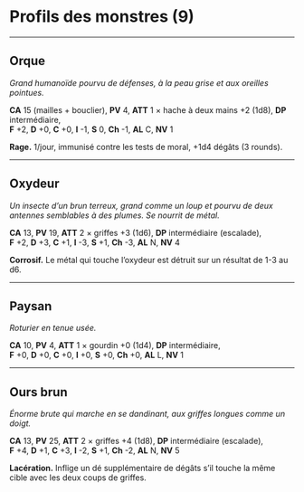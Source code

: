 # Profils des monstres (9)

---

## Orque

*Grand humanoïde pourvu de défenses, à la peau grise et aux oreilles pointues.*

**CA** 15 (mailles + bouclier), **PV** 4, **ATT** 1 × hache à deux mains +2 (1d8), **DP** intermédiaire,  
**F** +2, **D** +0, **C** +0, **I** -1, **S** 0, **Ch** -1, **AL** C, **NV** 1

**Rage.** 1/jour, immunisé contre les tests de moral, +1d4 dégâts (3 rounds).

---

## Oxydeur

*Un insecte d’un brun terreux, grand comme un loup et pourvu de deux antennes semblables à des plumes. Se nourrit de métal.*

**CA** 13, **PV** 19, **ATT** 2 × griffes +3 (1d6), **DP** intermédiaire (escalade),  
**F** +2, **D** +3, **C** +1, **I** -3, **S** +1, **Ch** -3, **AL** N, **NV** 4

**Corrosif.** Le métal qui touche l’oxydeur est détruit sur un résultat de 1-3 au d6.

---

## Paysan

*Roturier en tenue usée.*

**CA** 10, **PV** 4, **ATT** 1 × gourdin +0 (1d4), **DP** intermédiaire,  
**F** +0, **D** +0, **C** +0, **I** +0, **S** +0, **Ch** +0, **AL** L, **NV** 1

---

## Ours brun

*Énorme brute qui marche en se dandinant, aux griffes longues comme un doigt.*

**CA** 13, **PV** 25, **ATT** 2 × griffes +4 (1d8), **DP** intermédiaire (escalade),  
**F** +4, **D** +1, **C** +3, **I** -2, **S** +1, **Ch** -2, **AL** N, **NV** 5

**Lacération.** Inflige un dé supplémentaire de dégâts s’il touche la même cible avec les deux coups de griffes.
